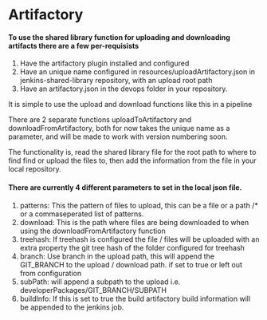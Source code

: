 # Artifactory

#### To use the shared library function for uploading and downloading artifacts there are a few per-requisists

1.    Have the artifactory plugin installed and configured
1.    Have an unique name configured in resources/uploadArtifactory.json in jenkins-shared-library repository, with an upload root path
1.    Have an artifactory.json in the devops folder in your repository.

It is simple to use the upload and download functions like this in a pipeline

There are 2 separate functions uploadToArtifactory and downloadFromArtifactory, both for now takes the unique name as a parameter, and will be made to work with version numbering soon.

The functionality is, read the shared library file for the root path to where to find find or upload the files to, then add the information from the file in your local repository.

#### There are currently 4 different parameters to set in the local json file.

1.    patterns: This the pattern of files to upload, this can be a file or a path /* or a commaseperated list of patterns.
1.    download: This is the path where files are being downloaded to when using the downloadFromArtifactory function
1.    treehash: If treehash is configured the file / files will be uploaded with an extra property the git tree hash of the folder configured for treehash
1.    branch: Use branch in the upload path, this will append the GIT_BRANCH to the upload / download path. if set to true or left out from configuration
2.    subPath: will append a subpath to the upload i.e. developerPackages/GIT_BRANCH/SUBPATH
3.    buildInfo: If this is set to true the build artifactory build information will be appended to the jenkins job.